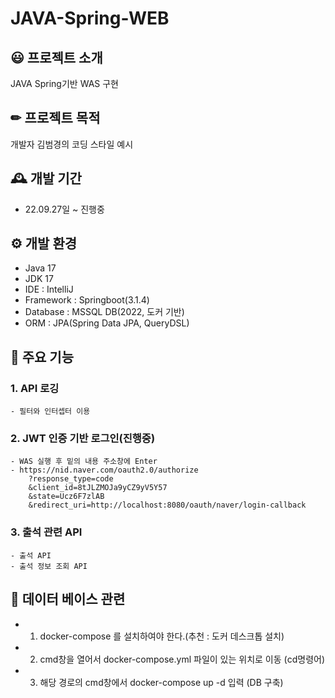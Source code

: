 # JAVA-Spring-WEB

## 😃 프로젝트 소개
JAVA Spring기반 WAS 구현

## ✏ 프로젝트 목적
개발자 김범경의 코딩 스타일 예시

## 🕰 개발 기간
* 22.09.27일 ~ 진행중

## ⚙️ 개발 환경
- Java 17
- JDK 17
- IDE : IntelliJ
- Framework : Springboot(3.1.4)
- Database : MSSQL DB(2022, 도커 기반)
- ORM : JPA(Spring Data JPA, QueryDSL)

## 📌 주요 기능
### 1. API 로깅
	- 필터와 인터셉터 이용
	
### 2. JWT 인증 기반 로그인(진행중)
	- WAS 실행 후 밑의 내용 주소창에 Enter
	- https://nid.naver.com/oauth2.0/authorize
		?response_type=code
		&client_id=8tJLZMOJa9yCZ9yV5Y57
		&state=Ucz6F7zlAB
		&redirect_uri=http://localhost:8080/oauth/naver/login-callback
		
### 3. 출석 관련 API
	- 출석 API
	- 출석 정보 조회 API 
 
## 💾 데이터 베이스 관련
- 1. docker-compose 를 설치하여야 한다.(추천 : 도커 데스크톱 설치)
- 2. cmd창을 열어서 docker-compose.yml 파일이 있는 위치로 이동 (cd명령어)
- 3. 해당 경로의 cmd창에서 docker-compose up -d 입력 (DB 구축)